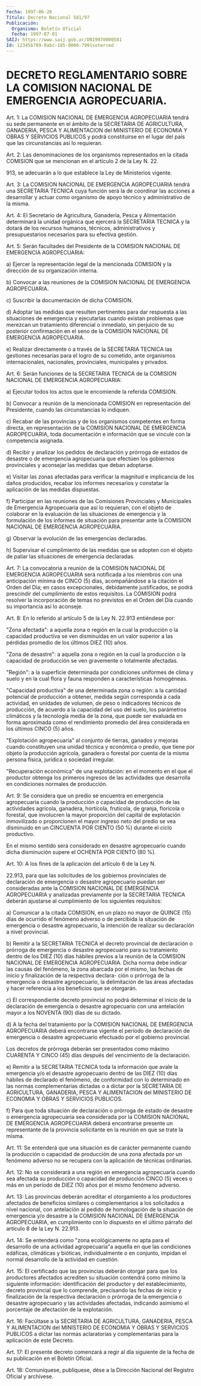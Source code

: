 ```yaml
---
Fecha: 1997-06-26
Título: Decreto Nacional 581/97
Publicación:
  Organismo: Boletín Oficial
  Fecha: 1997-07-01
SAIJ: https://www.saij.gob.ar/DN19970000581
Id: 123456789-0abc-185-0000-7991soterced
---
```

# DECRETO REGLAMENTARIO SOBRE LA COMISION NACIONAL DE EMERGENCIA AGROPECUARIA.

<a id="1"></a>
Art. 1: La COMISION NACIONAL DE EMERGENCIA AGROPECUARIA tendrá su  sede permanente en el ámbito de la SECRETARIA  DE  AGRICULTURA, GANADERIA,  PESCA Y ALIMENTACION del MINISTERIO DE ECONOMIA Y OBRAS Y SERVICIOS PUBLICOS  y podrá constituirse en el lugar del país que las circunstancias así lo requieran.

<a id="2"></a>
Art. 2: Las denominaciones  de  los organismos representados en la citada COMISION que se mencionan en  el  artículo 2 de la Ley N. 22.

913, se adecuarán a lo que establece la Ley  de Ministerios vigente.

<a id="3"></a>
Art. 3: La COMISION NACIONAL DE EMERGENCIA AGROPECUARIA tendrá una SECRETARIA TECNICA cuya función será la de coordinar las acciones a desarrollar y actuar como organismo de apoyo técnico y administrativo de la misma.

<a id="4"></a>
Art.  4:  El  Secretario  de  Agricultura,  Ganadería,   Pesca  y Alimentación   determinará  la  unidad  orgánica  que  ejercerá  la SECRETARIA TECNICA  y  la dotará de los recursos humanos, técnicos, administrativos  y  presupuestarios  necesarios  para  su  efectiva gestión.

<a id="5"></a>
Art. 5: Serán facultades del Presidente de la COMISION NACIONAL DE EMERGENCIA AGROPECUARIA:

a) Ejercer la representación  legal  de la mencionada COMISION y la dirección de su organización interna.

b) Convocar a las reuniones de la COMISION  NACIONAL  DE EMERGENCIA AGROPECUARIA.

c) Suscribir la documentación de dicha COMISION.

d) Adoptar las medidas que resulten pertinentes para dar  respuesta a  las  situaciones  de  emergencia  y  ejecutarlas  cuando existan problemas que merezcan un tratamiento diferencial o inmediato,  sin perjuicio  de  su  posterior confirmación en el seno de la COMISION NACIONAL DE EMERGENCIA AGROPECUARIA.

e) Realizar directamente  o  a  través de la SECRETARIA TECNICA las gestiones necesarias para el logro  de su cometido, ante organismos internacionales, nacionales, provinciales,  municipales  y privados.

<a id="6"></a>
Art.  6:  Serán funciones de la SECRETARIA TECNICA de la COMISION NACIONAL DE EMERGENCIA AGROPECUARIA:

a) Ejecutar todos  los actos que le encomiende la referida COMISION.

b) Convocar a reunión  de  la mencionada COMISION en representación del  Presidente,    cuando    las  circunstancias  lo  indiquen.

c) Recabar de las provincias  y  de  los  organismos competentes en forma  directa,  en  representación  de  la  COMISION  NACIONAL  DE EMERGENCIA AGROPECUARIA, toda documentación e  información  que  se vincule con la competencia asignada.

d)  Recibir  y  analizar  los  pedidos de declaración y prórroga de estados de desastre o de emergencia  agropecuaria  que efectúen los gobiernos provinciales y aconsejar las medidas que deban  adoptarse.

e)  Visitar  las  zonas  afectadas  para  verificar  la  magnitud e implicancia    de   los  daños  producidos,  recabar  los  informes necesarios y constatar  la  aplicación  de  las  medidas dispuestas.

f)  Participar  en  las reuniones de las Comisiones Provinciales  y Municipales de Emergencia Agropecuaria que así lo requieran, con el objeto  de  colaborar  en  la  evaluación  de  las  situaciones  de emergencia y la formulación  de  los  informes  de  situación  para presentar  ante  la  COMISION  NACIONAL  DE EMERGENCIA AGROPECUARIA.

g)  Observar  la  evolución  de  las    emergencias  declaradas.

h) Supervisar el cumplimiento de las medidas  que se adopten con el objeto   de  paliar  las  situaciones  de  emergencia    declaradas.

<a id="7"></a>
Art. 7:  La  convocatoria  a  reunión  de  la COMISION NACIONAL DE EMERGENCIA  AGROPECUARIA  será notificada a los  miembros  con  una anticipación mínima de CINCO  (5) días, acompañándose a la citación el Orden del Día; en casos excepcionales, debidamente justificados, se  podrá  prescindir  del cumplimiento  de  estos  requisitos.  La COMISION podrá resolver  la  incorporación de temas no previstos en el  Orden  del  Día  cuando  su  importancia  así  lo  aconseje.

<a id="8"></a>
Art. 8: En lo referido al artículo 5 de la Ley N. 22.913 entiéndese por:

"Zona afectada": a aquella zona o región en la cual la producción o la capacidad productiva se ven  disminuidas  en un valor superior a las pérdidas promedio de los últimos DIEZ (10) años.

"Zona  de  desastre":  a  aquella  zona  o  región en  la  cual  la producción  o  la  capacidad  de  producción  se ven  gravemente  o totalmente afectadas.

"Región": a la superficie determinada por condiciones  uniformes de clima y suelo y en la cual flora y fauna responden a características homogéneas.

"Capacidad  productiva"  de  una  determinada zona o región:  a  la cantidad potencial de producción a obtener, medida según corresponda a cada actividad, en unidades  de  volumen,  de  peso o indicadores  técnicos de producción, de acuerdo a la capacidad  del uso del suelo,  los  parámetros climáticos y la tecnología media de la  zona,  que puede ser  evaluada  en  forma  aproximada  como  el rendimiento  promedio del área considerada en los últimos CINCO (5) años.

"Explotación  agropecuaria"  al  conjunto  de  tierras,  ganados  y mejoras cuando constituyen una unidad técnica y económica o predio, que tiene por objeto  la  producción  agrícola, ganadera o forestal por  cuenta  de  la  misma  persona  física,  jurídica  o  sociedad irregular.

"Recuperación económica" de una explotación:  en  el momento en el que  el productor obtenga los primeros ingresos de las  actividades que desarrolla en condiciones normales de producción.

<a id="9"></a>
Art. 9: Se  considera  que  un predio se encuentra en emergencia agropecuaria cuando la producción  o capacidad de producción de las actividades agrícola, ganadera, hortícola,  frutícola,  de  granja, florícola  o  forestal,  que  involucren  la  mayor  proporción del capital de explotación inmovilizado o proporcionen el mayor ingreso neto del predio se vea disminuido en un CINCUENTA POR CIENTO (50 %) durante el ciclo productivo.

En  el  mismo  sentido  será  considerado  en desastre agropecuario cuando  dicha  disminución  supere  el OCHENTA POR  CIENTO  (80  %).

<a id="10"></a>
Art. 10: A los fines de la aplicación  del artículo 6 de la Ley N.

22.913,  para  que  las solicitudes de los gobiernos provinciales de declaración  de  emergencia  o  desastre  agropecuario  puedan  ser consideradas ante la COMISION NACIONAL DE EMERGENCIA AGROPECUARIA y analizadas previamente  por la SECRETARIA TECNICA deberán ajustarse al cumplimiento de los siguientes requisitos:

a) Comunicar a la citada  COMISION,  en un plazo no mayor de QUINCE (15)  días  de  ocurrido  el fenómeno adverso  o  de  percibida  la situación de emergencia o desastre  agropecuario,  la  intención de realizar su declaración a nivel provincial.

b)  Remitir  a  la  SECRETARIA  TECNICA  el  decreto provincial  de declaración o prórroga de emergencia o desastre  agropecuario  para su  tratamiento  dentro  de los DIEZ (10) días hábiles previos a la reunión de la COMISION NACIONAL  DE  EMERGENCIA AGROPECUARIA. Dicha norma debe indicar las causas del fenómeno, la zona abarcada por el  mismo,  las  fechas de inicio y finalización de  la  respectiva declara- ción o prórroga  de la emergencia o desastre agropecuario, la delimitación de las áreas  afectadas  y  hacer  referencia a los beneficios que se otorgarán.

c)  El  correspondiente  decreto provincial no podrá determinar  el inicio de la declaración de  emergencia o desastre agropecuario con una  antelación  mayor  a  los NOVENTA  (90)  días  de  su  dictado.

d)  A  la  fecha  del  tratamiento  por  la  COMISION  NACIONAL  DE EMERGENCIA AGROPECUARIA  deberá  encontrarse  vigente el período de declaración de emergencia o desastre agropecuario  efectuado por el gobierno provincial.

Los  decretos  de  prórroga  deberán  ser  presentados como  máximo CUARENTA Y CINCO (45) días después del vencimiento de la declaración.

e) Remitir a la SECRETARIA TECNICA toda la información que avale la emergencia y/o el desastre agropecuario dentro  de  las  DIEZ  (10) días  hábiles  de  declarado  el  fenómeno,  de  conformidad con lo determinado en las normas complementarias dictadas  o  a dictar por la  SECRETARIA DE AGRICULTURA, GANADERIA, PESCA Y ALIMENTACION  del MINISTERIO DE ECONOMIA Y OBRAS Y SERVICIOS PUBLICOS.

f) Para  que  toda situación de declaración o prórroga de estado de desastre o emergencia  agropecuaria sea considerada por la COMISION NACIONAL DE EMERGENCIA AGROPECUARIA  deberá encontrarse presente un representante de la provincia solicitante  en  la reunión en que se trate la misma.

<a id="11"></a>
Art. 11: Se entenderá que una situación es de carácter permanente cuando la producción o capacidad de producción de una zona afectada por  un  fenómeno  adverso  no  se  recupera  con la aplicación  de técnicas ordinarias.

<a id="12"></a>
Art. 12: No se considerará a una región en emergencia agropecuaria  cuando  sea  afectada su producción  o  capacidad  de producción CINCO (5) veces o  más  en  un período de DIEZ (10) años por el mismo fenómeno adverso.

<a id="13"></a>
Art. 13: Las provincias deberán acreditar  el  otorgamiento a los productores  afectados de beneficios similares o complementarios  a los solicitados  a  nivel  nacional,  con  antelación  al pedido de homologación  de  la  situación  de  emergencia y/o desastre  a  la COMISION NACIONAL DE EMERGENCIA AGROPECUARIA,  en  cumplimiento con lo dispuesto en el último párrafo del artículo 8 de la Ley N. 22.913.

<a id="14"></a>
Art. 14: Se entenderá como "zona ecológicamente no  apta  para el desarrollo  de  una  actividad  agropecuaria"a  aquella en que las condiciones edáficas, climáticas y bióticas, individualmente  o  en conjunto,  impidan el normal desarrollo de la actividad en cuestión.

<a id="15"></a>
Art. 15: El  certificado  que las provincias deberán otorgar para que los productores afectados acrediten su situación contendrá como mínimo la siguiente información: identificación del productor y del establecimiento, decreto provincial  que  lo  comprende, precisando las fechas de inicio y finalización de la respectiva  declaración o prórroga de la emergencia o desastre agropecuario y las actividades afectadas,  indicando  asimismo el porcentaje de afectación  de  la explotación.

<a id="16"></a>
Art. 16: Facúltase a la  SECRETARIA  DE  AGRICULTURA,  GANADERIA, PESCA Y ALIMENTACION del MINISTERIO DE ECONOMIA Y OBRAS Y SERVICIOS PUBLICOS a dictar las normas aclaratorias y complementarias para la aplicación de este Decreto.

<a id="17"></a>
Art.  17: El presente decreto comenzará a regir al día siguiente de la fecha de su publicación en el Boletín Oficial.

<a id="18"></a>
Art. 18: Comuníquese, publíquese, dése a la Dirección  Nacional del Registro  Oficial  y archívese.